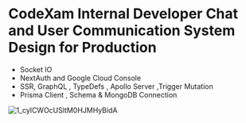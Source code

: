 # CodeXam Internal Developer Chat and User Communication System Design for Production

- Socket IO
- NextAuth and Google Cloud Console
- SSR, GraphQL , TypeDefs , Apollo Server ,Trigger Mutation 
- Prisma Client , Schema & MongoDB Connection

![1_cylCWOcUSltM0HJMHyBidA](https://user-images.githubusercontent.com/97989643/204063120-e015d4ea-3741-4f4f-bed3-4c5aad07cb23.png)
